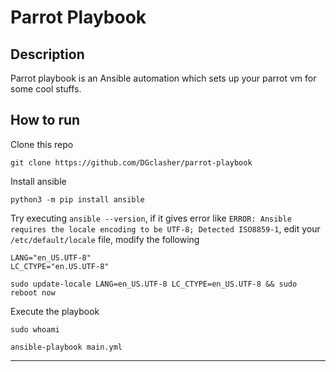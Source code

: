 # Parrot Playbook

## Description

Parrot playbook is an Ansible automation which sets up your parrot vm for some cool stuffs.

## How to run

Clone this repo
```
git clone https://github.com/DGclasher/parrot-playbook
```
Install ansible
```
python3 -m pip install ansible
```
Try executing `ansible --version`, if it gives error like `ERROR: Ansible requires the locale encoding to be UTF-8; Detected ISO8859-1`, edit your `/etc/default/locale` file, modify the following
```
LANG="en_US.UTF-8"
LC_CTYPE="en.US.UTF-8"
```
```
sudo update-locale LANG=en_US.UTF-8 LC_CTYPE=en_US.UTF-8 && sudo reboot now
```
Execute the playbook
```
sudo whoami
```
```
ansible-playbook main.yml
```
---